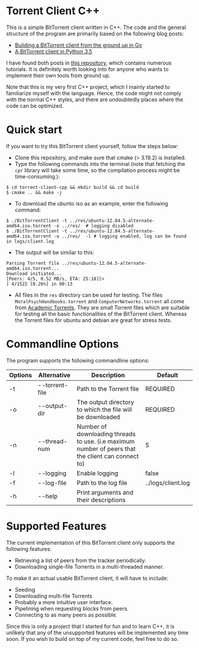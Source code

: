 # Torrent Client C++
This is a simple BitTorrent client written in C++. The code and the general structure of the program are primarily based on the following blog posts:

- [Building a BitTorrent client from the ground up in Go](https://blog.jse.li/posts/torrent/)
- [A BitTorrent client in Python 3.5](https://markuseliasson.se/article/bittorrent-in-python/)


I have found both posts in [this repository](https://github.com/danistefanovic/build-your-own-x), which contains numerous tutorials. It is definitely worth looking into for anyone who wants to implement their own tools from ground up.

Note that this is my very first C++ project, which I mainly started to familiarize myself with the language. Hence, the code might not comply with the normal C++ styles, and there are undoubtedly places where the code can be optimized.


 Quick start
==========================
If you want to try this BitTorrent client yourself, follow the steps below:
- Clone this repository, and make sure that cmake (> 3.19.2) is installed.
- Type the following commands into the terminal (note that fetching the `cpr` library will take some time, so the compilation process might be time-consuming.): 

```console
$ cd torrent-client-cpp && mkdir build && cd build
$ cmake .. && make -j
```
- To download the ubunto iso as an example, enter the following command:
```console
$ ./BitTorrentClient -t ../res/ubuntu-12.04.5-alternate-amd64.iso.torrent -o ../res/  # logging disabled
$ ./BitTorrentClient -t ../res/ubuntu-12.04.5-alternate-amd64.iso.torrent -o ../res/  -l # logging enabled, log can be found in logs/client.log
```
- The output will be similar to this:
```console
Parsing Torrent file ../res/ubuntu-12.04.5-alternate-amd64.iso.torrent...
Download initiated...
[Peers: 4/5, 0.52 MB/s, ETA: 25:18][>                                       ] 4/1522 [0.26%] in 00:13
```
- All files in the `res` directory can be used for testing. The files `MoralPsychHandbooks.torrent` and `ComputerNetworks.torrent` all come from [Academic Torrents](https://academictorrents.com/). They are small Torrent files which are suitable for testing all the basic functionalities of the BitTorrent client. Whereas the Torrent files for ubuntu and debian are great for stress tests.


Commandline Options
==========================
The program supports the following commandline options:

| Options | Alternative    | Description                                                                                        | Default            |
|---------|----------------|----------------------------------------------------------------------------------------------------|--------------------|
| -t      | --torrent-file | Path to the Torrent file                                                                           | REQUIRED           |
| -o      | --output-dir   | The output directory to which the file will be downloaded                                          | REQUIRED           |
| -n      | --thread-num   | Number of downloading threads to use. (i.e maximum number of peers that the client can connect to) | 5                  |
| -l      | --logging      | Enable logging                                                                                     | false              |
| -f      | --log-file     | Path to the log file                                                                               | ../logs/client.log |
| -h      | --help         | Print arguments and their descriptions                                                             |                    |


Supported Features
==========================
The current implementation of this BitTorrent client only supports the following features:
- Retrieving a list of peers from the tracker periodically.
- Downloading single-file Torrents in a multi-threaded manner.

To make it an actual usable BitTorrent client, it will have to include:
- Seeding
- Downloading multi-file Torrents
- Probably a more intuitive user interface.
- Pipelining when requesting blocks from peers.
- Connecting to as many peers as possible.

Since this is only a project that I started for fun and to learn C++, it is unlikely that any of the unsupported features will be implemented any time soon. If you wish to build on top of my current code, feel free to do so.

